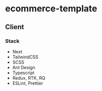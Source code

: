 # ecommerce-template

## Client
### Stack
 - Next
 - TailwindCSS
 - SCSS
 - Ant Design
 - Typescript
 - Redux, RTK, RQ
 - ESLint, Prettier
